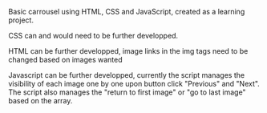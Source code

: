 Basic carrousel using HTML, CSS and JavaScript, created as a learning project.

CSS can and would need to be further developped.

HTML can be further developped, image links in the img tags need to be changed based on images wanted

Javascript can be further developped, currently the script manages the visibility of each image one by one upon button click "Previous" and "Next". The script also manages the "return to first image" or "go to last image" based on the array. 